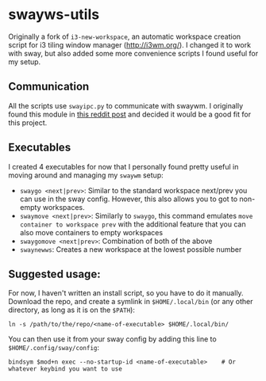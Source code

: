 # swayws-utils
Originally a fork of `i3-new-workspace`, an automatic workspace creation script for i3 tiling window manager (http://i3wm.org/).
I changed it to work with sway, but also added some more convenience scripts I found useful for my setup.

## Communication

All the scripts use `swayipc.py` to communicate with swaywm. I originally found this module in [this reddit post](https://www.reddit.com/r/swaywm/comments/ey823e/python_module_for_easy_sway_ipc_integration/) and decided it would be a good fit for this project.

## Executables

I created 4 executables for now that I personally found pretty useful in moving around and managing my `swaywm` setup:

- `swaygo <next|prev>`: Similar to the standard workspace next/prev you can use in the sway config. However, this also allows you to got to non-empty workspaces.
- `swaymove <next|prev>`: Similarly to `swaygo`, this command emulates `move container to workspace prev` with the additional feature that you can also move containers to empty workspaces
- `swaygomove <next|prev>`: Combination of both of the above
- `swaynewws`: Creates a new workspace at the lowest possible number

## Suggested usage: 

For now, I haven't written an install script, so you have to do it manually.
Download the repo, and create a symlink in `$HOME/.local/bin` (or any other directory, as long as it is on the `$PATH`):

    ln -s /path/to/the/repo/<name-of-executable> $HOME/.local/bin/

You can then use it from your sway config by adding this line to `$HOME/.config/sway/config`:

    bindsym $mod+n exec --no-startup-id <name-of-executable>    # Or whatever keybind you want to use
    
